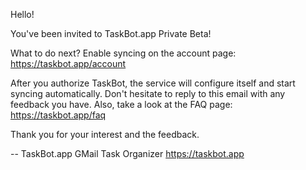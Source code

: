 Hello!

You've been invited to TaskBot.app Private Beta!

What to do next? Enable syncing on the account page:
https://taskbot.app/account

After you authorize TaskBot, the service will configure itself and start syncing automatically. Don't hesitate to reply to this email with any feedback you have. Also, take a look at the FAQ page:
https://taskbot.app/faq

Thank you for your interest and the feedback.

-- 
TaskBot.app
GMail Task Organizer
https://taskbot.app
